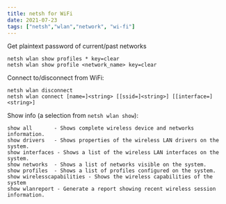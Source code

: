 ```yaml
---
title: netsh for WiFi
date: 2021-07-23
tags: ["netsh","wlan","network", "wi-fi"]
---
```


Get plaintext password of current/past networks
```
netsh wlan show profiles * key=clear
netsh wlan show profile <network_name> key=clear
```

Connect to/disconnect from WiFi:
```
netsh wlan disconnect
netsh wlan connect [name=]<string> [[ssid=]<string>] [[interface=]<string>]
```

Show info (a selection from `netsh wlan show`):
```
show all       - Shows complete wireless device and networks information.
show drivers   - Shows properties of the wireless LAN drivers on the system.
show interfaces - Shows a list of the wireless LAN interfaces on the system.
show networks  - Shows a list of networks visible on the system.
show profiles  - Shows a list of profiles configured on the system.
show wirelesscapabilities - Shows the wireless capabilities of the system
show wlanreport - Generate a report showing recent wireless session information.
```

